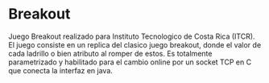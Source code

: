 Breakout
========

Juego Breakout realizado para Instituto Tecnologico de Costa Rica (ITCR).
El juego consiste en un replica del clasico juego breakout, donde el valor de cada ladrillo 
o bien atributo al romper de estos. Es totalmente parametrizado y habilitado para el cambio online
por un socket TCP en C que conecta la interfaz en java.
